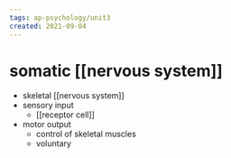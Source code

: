 ```yaml
---
tags: ap-psychology/unit3 
created: 2021-09-04
---
```


# somatic [[nervous system]]

- skeletal [[nervous system]]
- sensory input
	- [[receptor cell]]
- motor output
	- control of skeletal muscles
	- voluntary 
